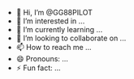 - 👋 Hi, I’m @GG88PILOT
- 👀 I’m interested in ...
- 🌱 I’m currently learning ...
- 💞️ I’m looking to collaborate on ...
- 📫 How to reach me ...
- 😄 Pronouns: ...
- ⚡ Fun fact: ...

<!---
GG88PILOT/GG88PILOT is a ✨ special ✨ repository because its `README.md` (this file) appears on your GitHub profile.
You can click the Preview link to take a look at your changes.
--->
